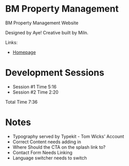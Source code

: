 # BM Property Management 

BM Property Management Website

Designed by Aye! Creative built by Miln. 

Links: 

* [Homepage](https://bmproperty.herokuapp.com)

# Development Sessions

* Session #1 Time 5:16
* Session #2 Time 2:20

Total Time 7:36

# Notes 

* Typography served by Typekit - Tom Wicks' Account
* Correct Content needs adding in
* Where Should the CTA on the splash link to?
* Contact Form Needs Linking 
* Language switcher needs to switch